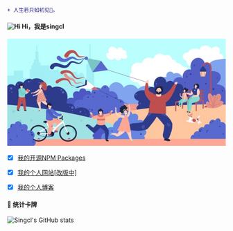 ```diff
+ 人生若只如初见🍁。
```
#### <img src='https://qpluspicture.oss-cn-beijing.aliyuncs.com/6LjjQA/Hi.gif' alt='Hi' width="20"/> Hi，我是singcl

![images](./images/veer-394863660.jpg)

* [x] [我的开源NPM Packages](https://www.npmjs.com/settings/singcl/packages)

* [x] [我的个人网站[改版中]](https://imcoco.top)

* [x] [我的个人博客](https://singcl.github.io/)

#### 🔰 统计卡牌

<img align="left" alt="Singcl's GitHub stats" src="https://github-readme-stats.vercel.app/api?username=singcl&show_icons=true&hide_border=true&cache_seconds=1900&theme=vue-dark"/>
